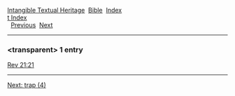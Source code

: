 [Intangible Textual Heritage](../../index)  [Bible](../index) 
[Index](index)   
[t Index](_t_)  
  [Previous](c11736)  [Next](c11738) 

------------------------------------------------------------------------

### &lt;transparent&gt; 1 entry

[Rev 21:21](../kjv/rev021.htm#021)  

------------------------------------------------------------------------

[Next: trap (4)](c11738)
